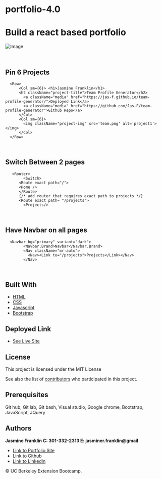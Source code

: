# portfolio-4.0
Build a react based portfolio
<br>
===========
![Image](3.0.png)

<br>

## Pin 6 Projects

```
  <Row>
      <Col sm={6}> <h1>Jasmine Franklin</h1>
      <h2 className="project-title">Team Profile Generator</h2>
        <a className="media" href="https://jas-f.github.io/team-profile-generator/">Deployed Link</a>
        <a className="media" href="https://github.com/Jas-F/team-profile-generator">Github Repo</a>
      </Col>
      <Col sm={6}>
        <img className="project-img" src='team.png' alt='project1'></img>
      </Col>
  </Row>
```
<br>

## Switch Between 2 pages

```
   <Router>
        <Switch>
      <Route exact path="/">
      <Home />
      </Route>
      {/* add router that requires exact path to projects */}
      <Route exact path= "/projects">
        <Projects/>
```
<br>

## Have Navbar on all pages

```
  <Navbar bg="primary" variant="dark">
        <Navbar.Brand>Navbar</Navbar.Brand>
        <Nav className="mr-auto">
          <Nav><Link to="/projects">Projects</Link></Nav>
        </Nav>
```

<br>

## Built With

* [HTML](https://developer.mozilla.org/en-US/docs/Web/HTML)
* [CSS](https://developer.mozilla.org/en-US/docs/Web/CSS)
* [Javascript](https://developer.mozilla.org/en-US/docs/Web/JavaScript)
* [Bootstrap](https://getbootstrap.com/)

## Deployed Link

* [See Live Site](https://jas-f.github.io/portfolio-4.0/)

## License

This project is licensed under the MIT License 

See also the list of [contributors](https://github.com/your/project/contributors) who participated in this project.

## Prerequisites

Git hub,
Git lab,
Git bash,
Visual studio,
Google chrome,
Bootstrap,
JavaScript,
JQuery

## Authors

**Jasmine Franklin C: 301-332-2313 E: jasminer.franklin@gmail** 

- [Link to Portfolio Site](https://jas-f.github.io/portfolio-3.0/)
- [Link to Github](https://github.com/)
- [Link to LinkedIn](https://www.linkedin.com/in/jasmine-franklin-8b08ba121)

<p>&copy; UC Berkeley Extension Bootcamp.</p>